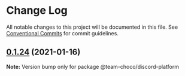 # Change Log

All notable changes to this project will be documented in this file.
See [Conventional Commits](https://conventionalcommits.org) for commit guidelines.

## [0.1.24](https://github.com/team-choco/core/compare/v0.1.23...v0.1.24) (2021-01-16)

**Note:** Version bump only for package @team-choco/discord-platform
